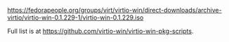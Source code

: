 https://fedorapeople.org/groups/virt/virtio-win/direct-downloads/archive-virtio/virtio-win-0.1.229-1/virtio-win-0.1.229.iso

Full list is at https://github.com/virtio-win/virtio-win-pkg-scripts.